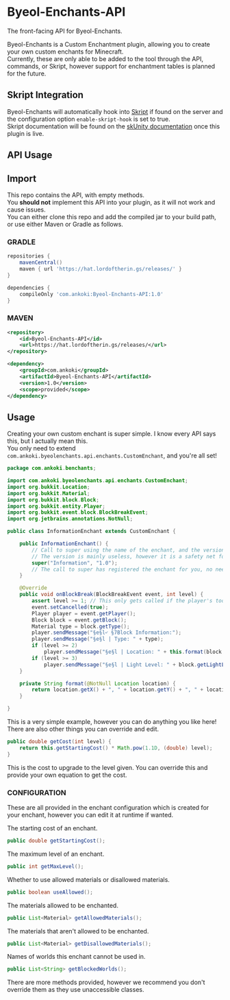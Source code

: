 # Byeol-Enchants-API
The front-facing API for Byeol-Enchants.

Byeol-Enchants is a Custom Enchantment plugin, allowing you to create your own custom enchants for Minecraft.  
Currently, these are only able to be added to the tool through the API, commands, or Skript, however support for enchantment tables is planned for the future.

## Skript Integration  
Byeol-Enchants will automatically hook into [Skript](https://www.github.com/SkriptLang/Skript) if found on the server and the configuration option `enable-skript-hook` is set to true.  
Skript documentation will be found on the [skUnity documentation](https://docs.skunity.com) once this plugin is live.  

## API Usage  

## Import
This repo contains the API, with empty methods.  
You **should not** implement this API into your plugin, as it will not work and cause issues.  
You can either clone this repo and add the compiled jar to your build path, or use either Maven or Gradle as follows.  
### GRADLE  
```gradle
repositories {
    mavenCentral()
    maven { url 'https://hat.lordoftherin.gs/releases/' }
}

dependencies {
    compileOnly 'com.ankoki:Byeol-Enchants-API:1.0'
}
```
### MAVEN  
```xml
<repository>
    <id>Byeol-Enchants-API</id>
    <url>https://hat.lordoftherin.gs/releases/</url>
</repository>
```
```xml
<dependency>
    <groupId>com.ankoki</groupId>
    <artifactId>Byeol-Enchants-API</artifactId>
    <version>1.0</version>
    <scope>provided</scope>
</dependency>
```  
## Usage  
Creating your own custom enchant is super simple. I know every API says this, but I actually mean this.  
You only need to extend `com.ankoki.byeolenchants.api.enchants.CustomEnchant`, and you're all set!  
```java
package com.ankoki.benchants;

import com.ankoki.byeolenchants.api.enchants.CustomEnchant;
import org.bukkit.Location;
import org.bukkit.Material;
import org.bukkit.block.Block;
import org.bukkit.entity.Player;
import org.bukkit.event.block.BlockBreakEvent;
import org.jetbrains.annotations.NotNull;

public class InformationEnchant extends CustomEnchant {

    public InformationEnchant() {
        // Call to super using the name of the enchant, and the version.
        // The version is mainly useless, however it is a safety net for if you have registered the same enchant twice.
        super("Information", "1.0");
        // The call to super has registered the enchant for you, no need to do anything else!
    }

    @Override
    public void onBlockBreak(BlockBreakEvent event, int level) {
        assert level >= 1; // This only gets called if the player's tool has the enchant, no need to check yourself! No need to assert, this is just for demonstration.
        event.setCancelled(true);
        Player player = event.getPlayer();
        Block block = event.getBlock();
        Material type = block.getType();
        player.sendMessage("§e§l৺ §7Block Information:");
        player.sendMessage("§e§l | Type: " + type);
        if (level >= 2)
            player.sendMessage("§e§l | Location: " + this.format(block.getLocation()));
        if (level >= 3)
            player.sendMessage("§e§l | Light Level: " + block.getLightLevel());
    }

    private String format(@NotNull Location location) {
        return location.getX() + ", " + location.getY() + ", " + location.getZ() + ", " + location.getWorld().getName();
    }

}
```
This is a very simple example, however you can do anything you like here!  
There are also other things you can override and edit.  
```java
public double getCost(int level) {
    return this.getStartingCost() * Math.pow(1.1D, (double) level);
}
```
This is the cost to upgrade to the level given. You can override this and provide your own equation to get the cost.  
### CONFIGURATION  
These are all provided in the enchant configuration which is created for your enchant, however you can edit it at runtime if wanted.  
  
The starting cost of an enchant.
```java
public double getStartingCost();  
```
The maximum level of an enchant.  
```java
public int getMaxLevel();  
```
Whether to use allowed materials or disallowed materials.  
```java
public boolean useAllowed();  
```
The materials allowed to be enchanted.  
```java
public List<Material> getAllowedMaterials();
```
The materials that aren't allowed to be enchanted.  
```java
public List<Material> getDisallowedMaterials();
```
Names of worlds this enchant cannot be used in.  
```java
public List<String> getBlockedWorlds();
```
There are more methods provided, however we recommend you don't override them as they use unaccessible classes.  
